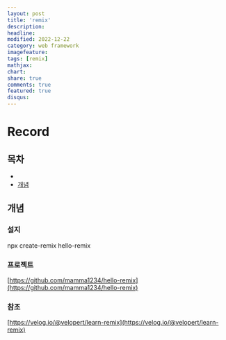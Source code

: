 ```yaml
---
layout: post
title: 'remix'
description:
headline:
modified: 2022-12-22
category: web framework
imagefeature:
tags: [remix]
mathjax:
chart:
share: true
comments: true
featured: true
disqus:
---
```


# Record

## 목차

-   [](#)
-   [개념](#개념)

## 개념

### 설지

npx create-remix hello-remix

### 프로젝트

[https://github.com/mamma1234/hello-remix](https://github.com/mamma1234/hello-remix)

### 참조

[https://velog.io/@velopert/learn-remix](https://velog.io/@velopert/learn-remix)
